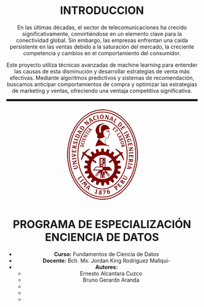 

<div style="text-align: center;">

# INTRODUCCION

En las últimas décadas, el sector de telecomunicaciones ha crecido significativamente, convirtiéndose en un elemento clave para la conectividad global. Sin embargo, las empresas enfrentan una caída persistente en las ventas debido a la saturación del mercado, la creciente competencia y cambios en el comportamiento del consumidor.

Este proyecto utiliza técnicas avanzadas de machine learning para entender las causas de esta disminución y desarrollar estrategias de venta más efectivas. Mediante algoritmos predictivos y sistemas de recomendación, buscamos anticipar comportamientos de compra y optimizar las estrategias de marketing y ventas, ofreciendo una ventaja competitiva significativa.

</div>


<hr style="border: 2px solid #000000;" />


<p align="center">
  <img src="Imagenes/logo.png" alt="Logo JPF">
</p>



<div style="text-align: center;">

# PROGRAMA DE ESPECIALIZACIÓN ENCIENCIA DE DATOS

- **Curso:** Fundamentos de Ciencia de Datos
- **Docente:** Bch. Ms. Jordan King Rodriguez Mallqui- 
- **Autores:** 
  - Ernesto Alcantara Cuzco
  - Bruno Gerardo Aranda 
  -
  -
  - 

</div>
